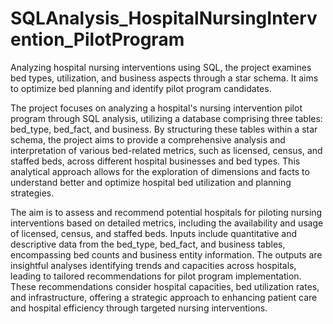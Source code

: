 # SQLAnalysis_HospitalNursingIntervention_PilotProgram
Analyzing hospital nursing interventions using SQL, the project examines bed types, utilization, and business aspects through a star schema. It aims to optimize bed planning and identify pilot program candidates.

The project focuses on analyzing a hospital's nursing intervention pilot program through SQL analysis, utilizing a database comprising three tables: bed_type, bed_fact, and business. By structuring these tables within a star schema, the project aims to provide a comprehensive analysis and interpretation of various bed-related metrics, such as licensed, census, and staffed beds, across different hospital businesses and bed types. This analytical approach allows for the exploration of dimensions and facts to understand better and optimize hospital bed utilization and planning strategies.

The aim is to assess and recommend potential hospitals for piloting nursing interventions based on detailed metrics, including the availability and usage of licensed, census, and staffed beds. Inputs include quantitative and descriptive data from the bed_type, bed_fact, and business tables, encompassing bed counts and business entity information. The outputs are insightful analyses identifying trends and capacities across hospitals, leading to tailored recommendations for pilot program implementation. These recommendations consider hospital capacities, bed utilization rates, and infrastructure, offering a strategic approach to enhancing patient care and hospital efficiency through targeted nursing interventions.
